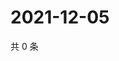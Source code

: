 # 2021-12-05

共 0 条

<!-- BEGIN WEIBO -->
<!-- 最后更新时间 Sun Dec 05 2021 03:11:34 GMT+0800 (China Standard Time) -->

<!-- END WEIBO -->

